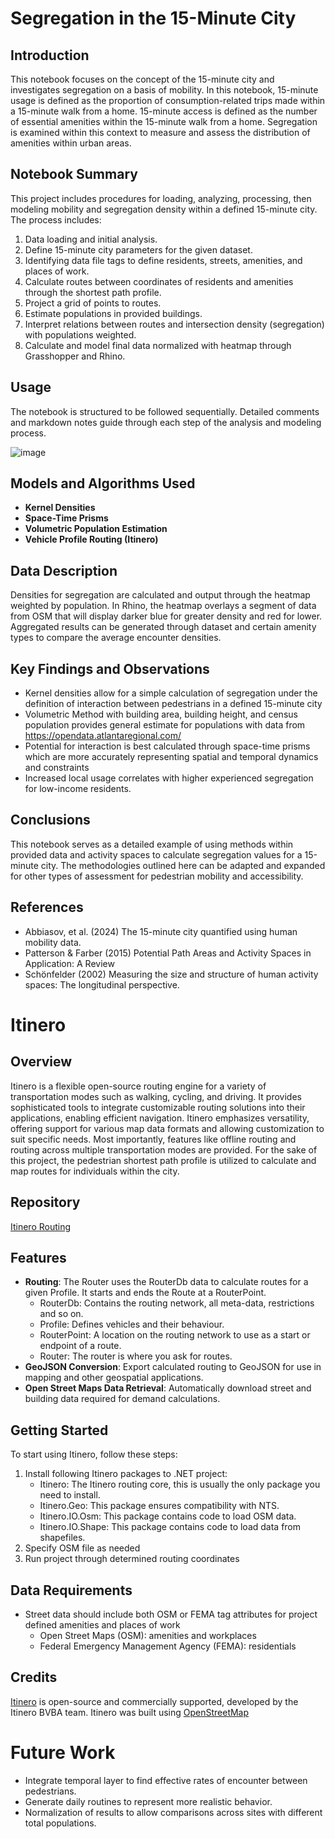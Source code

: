 # Segregation in the 15-Minute City

## Introduction
This notebook focuses on the concept of the 15-minute city and investigates segregation on a basis of mobility. In this notebook, 15-minute usage is defined as the proportion of consumption-related trips made within a 15-minute walk from a home. 15-minute access is defined as the number of essential amenities within the 15-minute walk from a home. Segregation is examined within this context to measure and assess the distribution of amenities within urban areas.

## Notebook Summary
This project includes procedures for loading, analyzing, processing, then modeling mobility and segregation density within a defined 15-minute city. The process includes:

1. Data loading and initial analysis.
2. Define 15-minute city parameters for the given dataset.
3. Identifying data file tags to define residents, streets, amenities, and places of work.
4. Calculate routes between coordinates of residents and amenities through the shortest path profile.
5. Project a grid of points to routes.
6. Estimate populations in provided buildings.
7. Interpret relations between routes and intersection density (segregation) with populations weighted.
8. Calculate and model final data normalized with heatmap through Grasshopper and Rhino.

## Usage
The notebook is structured to be followed sequentially. Detailed comments and markdown notes guide through each step of the analysis and modeling process.

![image](https://github.com/VIP-SMUR/wiki/assets/80086242/42125dde-0ed8-4f24-8647-b76ec7fe20c2)

## Models and Algorithms Used
- **Kernel Densities**
- **Space-Time Prisms**
- **Volumetric Population Estimation**
- **Vehicle Profile Routing (Itinero)**

## Data Description
Densities for segregation are calculated and output through the heatmap weighted by population. In Rhino, the heatmap overlays a segment of data from OSM that will display darker blue for greater density and red for lower. Aggregated results can be generated through dataset and certain amenity types to compare the average encounter densities.

## Key Findings and Observations
- Kernel densities allow for a simple calculation of segregation under the definition of interaction between pedestrians in a defined 15-minute city
- Volumetric Method with building area, building height, and census population provides general estimate for populations with data from https://opendata.atlantaregional.com/
- Potential for interaction is best calculated through space-time prisms which are more accurately representing spatial and temporal dynamics and constraints
- Increased local usage correlates with higher experienced segregation for low-income residents.

## Conclusions
This notebook serves as a detailed example of using methods within provided data and activity spaces to calculate segregation values for a 15-minute city. The methodologies outlined here can be adapted and expanded for other types of assessment for pedestrian mobility and accessibility.

## References
- Abbiasov, et al. (2024) The 15-minute city quantified using human mobility data.
- Patterson & Farber (2015) Potential Path Areas and Activity Spaces in Application: A Review
- Schönfelder (2002) Measuring the size and structure of human activity spaces: The longitudinal perspective.


# Itinero
## Overview
Itinero is a flexible open-source routing engine for a variety of transportation modes such as walking, cycling, and driving. It provides sophisticated tools to integrate customizable routing solutions into their applications, enabling efficient navigation. Itinero emphasizes versatility, offering support for various map data formats and allowing customization to suit specific needs. Most importantly, features like offline routing and routing across multiple transportation modes are provided. For the sake of this project, the pedestrian shortest path profile is utilized to calculate and map routes for individuals within the city.

## Repository
[Itinero Routing](https://github.com/itinero/routing)

## Features
- **Routing**: The Router uses the RouterDb data to calculate routes for a given Profile. It starts and ends the Route at a RouterPoint.
  - RouterDb: Contains the routing network, all meta-data, restrictions and so on.
  - Profile: Defines vehicles and their behaviour.
  -	RouterPoint: A location on the routing network to use as a start or endpoint of a route.
  - Router: The router is where you ask for routes.
- **GeoJSON Conversion**: Export calculated routing to GeoJSON for use in mapping and other geospatial applications.
- **Open Street Maps Data Retrieval**: Automatically download street and building data required for demand calculations.

## Getting Started
To start using Itinero, follow these steps:
1. Install following Itinero packages to .NET project:
    - Itinero: The Itinero routing core, this is usually the only package you need to install.
    - Itinero.Geo: This package ensures compatibility with NTS.
    -	Itinero.IO.Osm: This package contains code to load OSM data.
    -	Itinero.IO.Shape: This package contains code to load data from shapefiles.
2. Specify OSM file as needed
3. Run project through determined routing coordinates

## Data Requirements
- Street data should include both OSM or FEMA tag attributes for project defined amenities and places of work
  - Open Street Maps (OSM): amenities and workplaces
  - Federal Emergency Management Agency (FEMA): residentials

## Credits
[Itinero](https://www.itinero.tech/) is open-source and commercially supported, developed by the Itinero BVBA team.
Itinero was built using [OpenStreetMap](https://www.openstreetmap.org/)


# Future Work
- Integrate temporal layer to find effective rates of encounter between pedestrians.
-	Generate daily routines to represent more realistic behavior.
-	Normalization of results to allow comparisons across sites with different total populations.
